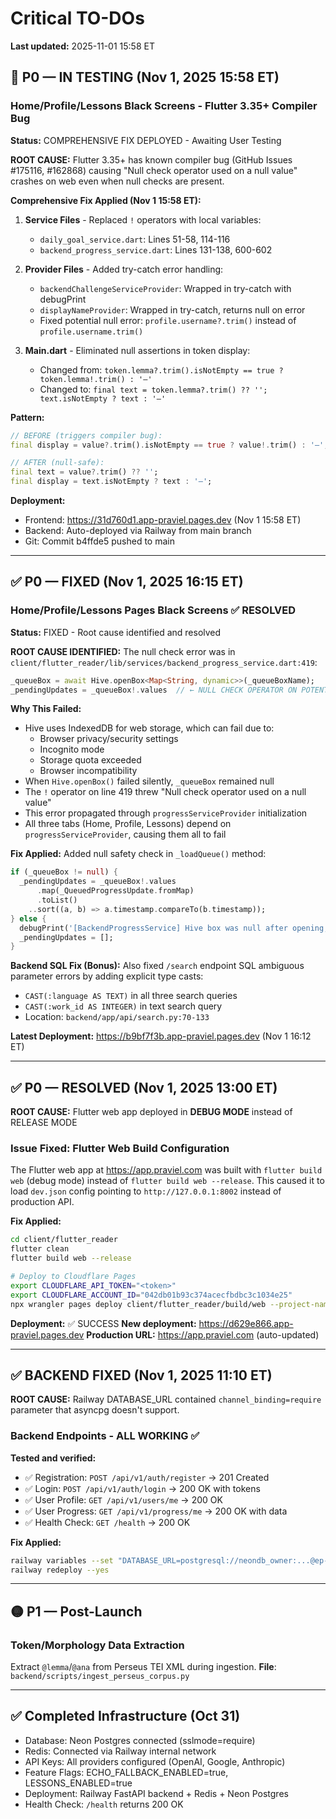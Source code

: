 # Critical TO-DOs

**Last updated:** 2025-11-01 15:58 ET

## 🚧 P0 — IN TESTING (Nov 1, 2025 15:58 ET)

### Home/Profile/Lessons Black Screens - Flutter 3.35+ Compiler Bug

**Status:** COMPREHENSIVE FIX DEPLOYED - Awaiting User Testing

**ROOT CAUSE:** Flutter 3.35+ has known compiler bug (GitHub Issues #175116, #162868) causing "Null check operator used on a null value" crashes on web even when null checks are present.

**Comprehensive Fix Applied (Nov 1 15:58 ET):**

1. **Service Files** - Replaced `!` operators with local variables:
   - `daily_goal_service.dart`: Lines 51-58, 114-116
   - `backend_progress_service.dart`: Lines 131-138, 600-602

2. **Provider Files** - Added try-catch error handling:
   - `backendChallengeServiceProvider`: Wrapped in try-catch with debugPrint
   - `displayNameProvider`: Wrapped in try-catch, returns null on error
   - Fixed potential null error: `profile.username?.trim()` instead of `profile.username.trim()`

3. **Main.dart** - Eliminated null assertions in token display:
   - Changed from: `token.lemma?.trim().isNotEmpty == true ? token.lemma!.trim() : '—'`
   - Changed to: `final text = token.lemma?.trim() ?? ''; text.isNotEmpty ? text : '—'`

**Pattern:**
```dart
// BEFORE (triggers compiler bug):
final display = value?.trim().isNotEmpty == true ? value!.trim() : '—';

// AFTER (null-safe):
final text = value?.trim() ?? '';
final display = text.isNotEmpty ? text : '—';
```

**Deployment:**
- Frontend: https://31d760d1.app-praviel.pages.dev (Nov 1 15:58 ET)
- Backend: Auto-deployed via Railway from main branch
- Git: Commit b4ffde5 pushed to main

---

## ✅ P0 — FIXED (Nov 1, 2025 16:15 ET)

### Home/Profile/Lessons Pages Black Screens ✅ RESOLVED

**Status:** FIXED - Root cause identified and resolved

**ROOT CAUSE IDENTIFIED:**
The null check error was in `client/flutter_reader/lib/services/backend_progress_service.dart:419`:
```dart
_queueBox = await Hive.openBox<Map<String, dynamic>>(_queueBoxName);
_pendingUpdates = _queueBox!.values  // ← NULL CHECK OPERATOR ON POTENTIALLY NULL VALUE
```

**Why This Failed:**
- Hive uses IndexedDB for web storage, which can fail due to:
  - Browser privacy/security settings
  - Incognito mode
  - Storage quota exceeded
  - Browser incompatibility
- When `Hive.openBox()` failed silently, `_queueBox` remained null
- The `!` operator on line 419 threw "Null check operator used on a null value"
- This error propagated through `progressServiceProvider` initialization
- All three tabs (Home, Profile, Lessons) depend on `progressServiceProvider`, causing them all to fail

**Fix Applied:**
Added null safety check in `_loadQueue()` method:
```dart
if (_queueBox != null) {
  _pendingUpdates = _queueBox!.values
      .map(_QueuedProgressUpdate.fromMap)
      .toList()
    ..sort((a, b) => a.timestamp.compareTo(b.timestamp));
} else {
  debugPrint('[BackendProgressService] Hive box was null after opening, using empty queue');
  _pendingUpdates = [];
}
```

**Backend SQL Fix (Bonus):**
Also fixed `/search` endpoint SQL ambiguous parameter errors by adding explicit type casts:
- `CAST(:language AS TEXT)` in all three search queries
- `CAST(:work_id AS INTEGER)` in text search query
- Location: `backend/app/api/search.py:70-133`

**Latest Deployment:** https://b9bf7f3b.app-praviel.pages.dev (Nov 1 16:12 ET)

---

## ✅ P0 — RESOLVED (Nov 1, 2025 13:00 ET)

**ROOT CAUSE:** Flutter web app deployed in **DEBUG MODE** instead of RELEASE MODE

### Issue Fixed: Flutter Web Build Configuration

The Flutter web app at https://app.praviel.com was built with `flutter build web` (debug mode) instead of `flutter build web --release`. This caused it to load `dev.json` config pointing to `http://127.0.0.1:8002` instead of production API.

**Fix Applied:**
```bash
cd client/flutter_reader
flutter clean
flutter build web --release

# Deploy to Cloudflare Pages
export CLOUDFLARE_API_TOKEN="<token>"
export CLOUDFLARE_ACCOUNT_ID="042db01b93c374acecfbdbc3c1034e25"
npx wrangler pages deploy client/flutter_reader/build/web --project-name=app-praviel --commit-dirty=true
```

**Deployment:** ✅ SUCCESS
**New deployment:** https://d629e866.app-praviel.pages.dev
**Production URL:** https://app.praviel.com (auto-updated)

---

## ✅ BACKEND FIXED (Nov 1, 2025 11:10 ET)

**ROOT CAUSE:** Railway DATABASE_URL contained `channel_binding=require` parameter that asyncpg doesn't support.

### Backend Endpoints - ALL WORKING ✅

**Tested and verified:**
- ✅ Registration: `POST /api/v1/auth/register` → 201 Created
- ✅ Login: `POST /api/v1/auth/login` → 200 OK with tokens
- ✅ User Profile: `GET /api/v1/users/me` → 200 OK
- ✅ User Progress: `GET /api/v1/progress/me` → 200 OK with data
- ✅ Health Check: `GET /health` → 200 OK

**Fix Applied:**
```bash
railway variables --set "DATABASE_URL=postgresql://neondb_owner:...@ep-small-truth-a82ceowt-pooler.eastus2.azure.neon.tech/neondb?sslmode=require"
railway redeploy --yes
```

---

## 🟡 P1 — Post-Launch

### Token/Morphology Data Extraction
Extract `@lemma`/`@ana` from Perseus TEI XML during ingestion.
**File**: `backend/scripts/ingest_perseus_corpus.py`

---

## ✅ Completed Infrastructure (Oct 31)
- Database: Neon Postgres connected (sslmode=require)
- Redis: Connected via Railway internal network
- API Keys: All providers configured (OpenAI, Google, Anthropic)
- Feature Flags: ECHO_FALLBACK_ENABLED=true, LESSONS_ENABLED=true
- Deployment: Railway FastAPI backend + Redis + Neon Postgres
- Health Check: `/health` returns 200 OK
